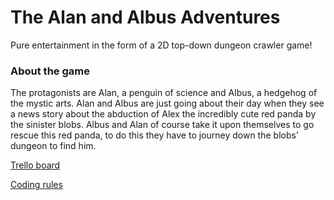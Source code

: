 # The Alan and Albus Adventures
Pure entertainment in the form of a 2D top-down dungeon crawler game!
### About the game
The protagonists are Alan, a penguin of science and Albus, a hedgehog of the mystic arts. Alan and Albus are just going about their day when they see a news story about the abduction of Alex the incredibly cute red panda by the sinister blobs. Albus and Alan of course take it upon themselves to go rescue this red panda, to do this they have to journey down the blobs' dungeon to find him. 

[Trello board](https://trello.com/b/auDt1yRT/alan-albus-adventures)

[Coding rules](https://github.com/Indexu/AlanAlbusAdventures/blob/master/docs/coding_rules.md)
